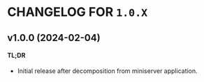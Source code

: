 # CHANGELOG FOR `1.0.X`

## v1.0.0 (2024-02-04)

#### TL;DR

- Initial release after decomposition from miniserver application.
